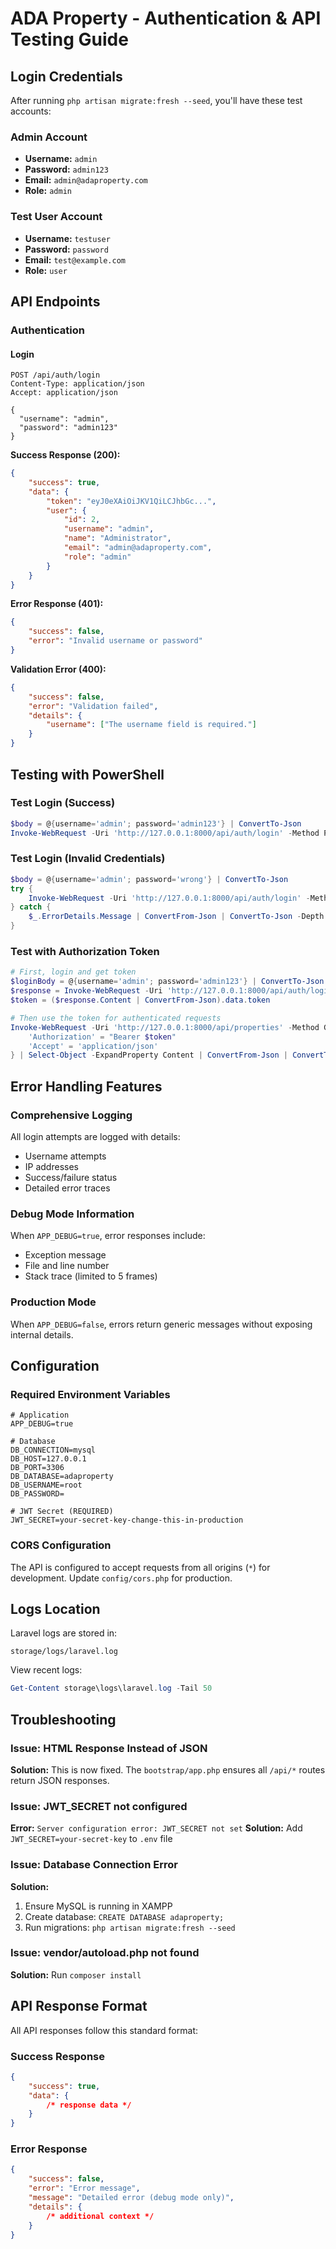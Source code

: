 # ADA Property - Authentication & API Testing Guide

## Login Credentials

After running `php artisan migrate:fresh --seed`, you'll have these test accounts:

### Admin Account

-   **Username:** `admin`
-   **Password:** `admin123`
-   **Email:** `admin@adaproperty.com`
-   **Role:** `admin`

### Test User Account

-   **Username:** `testuser`
-   **Password:** `password`
-   **Email:** `test@example.com`
-   **Role:** `user`

## API Endpoints

### Authentication

#### Login

```http
POST /api/auth/login
Content-Type: application/json
Accept: application/json

{
  "username": "admin",
  "password": "admin123"
}
```

**Success Response (200):**

```json
{
    "success": true,
    "data": {
        "token": "eyJ0eXAiOiJKV1QiLCJhbGc...",
        "user": {
            "id": 2,
            "username": "admin",
            "name": "Administrator",
            "email": "admin@adaproperty.com",
            "role": "admin"
        }
    }
}
```

**Error Response (401):**

```json
{
    "success": false,
    "error": "Invalid username or password"
}
```

**Validation Error (400):**

```json
{
    "success": false,
    "error": "Validation failed",
    "details": {
        "username": ["The username field is required."]
    }
}
```

## Testing with PowerShell

### Test Login (Success)

```powershell
$body = @{username='admin'; password='admin123'} | ConvertTo-Json
Invoke-WebRequest -Uri 'http://127.0.0.1:8000/api/auth/login' -Method POST -Body $body -ContentType 'application/json' -Headers @{Accept='application/json'} | Select-Object -ExpandProperty Content | ConvertFrom-Json | ConvertTo-Json -Depth 10
```

### Test Login (Invalid Credentials)

```powershell
$body = @{username='admin'; password='wrong'} | ConvertTo-Json
try {
    Invoke-WebRequest -Uri 'http://127.0.0.1:8000/api/auth/login' -Method POST -Body $body -ContentType 'application/json' -Headers @{Accept='application/json'}
} catch {
    $_.ErrorDetails.Message | ConvertFrom-Json | ConvertTo-Json -Depth 10
}
```

### Test with Authorization Token

```powershell
# First, login and get token
$loginBody = @{username='admin'; password='admin123'} | ConvertTo-Json
$response = Invoke-WebRequest -Uri 'http://127.0.0.1:8000/api/auth/login' -Method POST -Body $loginBody -ContentType 'application/json' -Headers @{Accept='application/json'}
$token = ($response.Content | ConvertFrom-Json).data.token

# Then use the token for authenticated requests
Invoke-WebRequest -Uri 'http://127.0.0.1:8000/api/properties' -Method GET -Headers @{
    'Authorization' = "Bearer $token"
    'Accept' = 'application/json'
} | Select-Object -ExpandProperty Content | ConvertFrom-Json | ConvertTo-Json -Depth 10
```

## Error Handling Features

### Comprehensive Logging

All login attempts are logged with details:

-   Username attempts
-   IP addresses
-   Success/failure status
-   Detailed error traces

### Debug Mode Information

When `APP_DEBUG=true`, error responses include:

-   Exception message
-   File and line number
-   Stack trace (limited to 5 frames)

### Production Mode

When `APP_DEBUG=false`, errors return generic messages without exposing internal details.

## Configuration

### Required Environment Variables

```env
# Application
APP_DEBUG=true

# Database
DB_CONNECTION=mysql
DB_HOST=127.0.0.1
DB_PORT=3306
DB_DATABASE=adaproperty
DB_USERNAME=root
DB_PASSWORD=

# JWT Secret (REQUIRED)
JWT_SECRET=your-secret-key-change-this-in-production
```

### CORS Configuration

The API is configured to accept requests from all origins (`*`) for development. Update `config/cors.php` for production.

## Logs Location

Laravel logs are stored in:

```
storage/logs/laravel.log
```

View recent logs:

```powershell
Get-Content storage\logs\laravel.log -Tail 50
```

## Troubleshooting

### Issue: HTML Response Instead of JSON

**Solution:** This is now fixed. The `bootstrap/app.php` ensures all `/api/*` routes return JSON responses.

### Issue: JWT_SECRET not configured

**Error:** `Server configuration error: JWT_SECRET not set`
**Solution:** Add `JWT_SECRET=your-secret-key` to `.env` file

### Issue: Database Connection Error

**Solution:**

1. Ensure MySQL is running in XAMPP
2. Create database: `CREATE DATABASE adaproperty;`
3. Run migrations: `php artisan migrate:fresh --seed`

### Issue: vendor/autoload.php not found

**Solution:** Run `composer install`

## API Response Format

All API responses follow this standard format:

### Success Response

```json
{
    "success": true,
    "data": {
        /* response data */
    }
}
```

### Error Response

```json
{
    "success": false,
    "error": "Error message",
    "message": "Detailed error (debug mode only)",
    "details": {
        /* additional context */
    }
}
```
